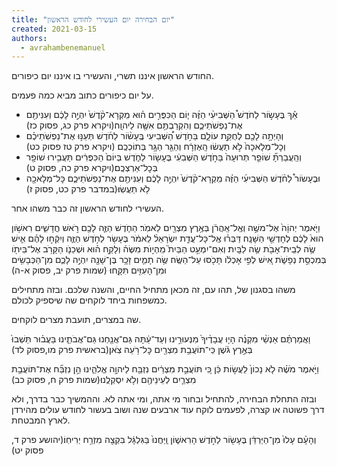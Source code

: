 ```yaml
---
title: "יום הבחירה יום העשירי לחודש הראשון"
created: 2021-03-15
authors: 
  - avrahambenemanuel
---
```


החודש הראשון איננו תשרי, והעשירי בו איננו יום כיפורים.

על יום כיפורים כתוב מביא כמה פעמים.

- אַ֡ךְ בֶּעָשׂ֣וֹר לַחֹדֶשׁ֩ הַשְּׁבִיעִ֨י הַזֶּ֜ה י֧וֹם הַכִּפֻּרִ֣ים ה֗וּא מִֽקְרָא־קֹ֨דֶשׁ֙ יִהְיֶ֣ה לָכֶ֔ם וְעִנִּיתֶ֖ם אֶת־נַפְשֹׁתֵיכֶ֑ם וְהִקְרַבְתֶּ֥ם אִשֶּׁ֖ה לַיהוָֽה׃(ויקרא פרק כג, פסוק כז)
- וְהָיְתָ֥ה לָכֶ֖ם לְחֻקַּ֣ת עוֹלָ֑ם בַּחֹ֣דֶשׁ הַ֠שְּׁבִיעִי בֶּֽעָשׂ֨וֹר לַחֹ֜דֶשׁ תְּעַנּ֣וּ אֶת־נַפְשֹֽׁתֵיכֶ֗ם וְכׇל־מְלָאכָה֙ לֹ֣א תַעֲשׂ֔וּ הָֽאֶזְרָ֔ח וְהַגֵּ֖ר הַגָּ֥ר בְּתוֹכְכֶֽם׃ (ויקרא פרק טז פסוק כט)
- וְהַֽעֲבַרְתָּ֞ שׁוֹפַ֤ר תְּרוּעָה֙ בַּחֹ֣דֶשׁ הַשְּׁבִעִ֔י בֶּעָשׂ֖וֹר לַחֹ֑דֶשׁ בְּיוֹם֙ הַכִּפֻּרִ֔ים תַּעֲבִ֥ירוּ שׁוֹפָ֖ר בְּכׇל־אַרְצְכֶֽם׃(ויקרא פרק כה, פסוק ט)
- וּבֶעָשׂוֹר֩ לַחֹ֨דֶשׁ הַשְּׁבִיעִ֜י הַזֶּ֗ה מִֽקְרָא־קֹ֨דֶשׁ֙ יִהְיֶ֣ה לָכֶ֔ם וְעִנִּיתֶ֖ם אֶת־נַפְשֹׁתֵיכֶ֑ם כׇּל־מְלָאכָ֖ה לֹ֥א תַעֲשֽׂוּ׃(במדבר פרק כט, פסוק ז)

העשירי לחודש הראשון זה כבר משהו אחר.

וַיֹּ֤אמֶר יְהוָֹה֙ אֶל־משֶׁ֣ה וְאֶֽל־אַֽהֲרֹ֔ן בְּאֶ֥רֶץ מִצְרַ֖יִם לֵאמֹֽר׃ הַחֹ֧דֶשׁ הַזֶּ֛ה לָכֶ֖ם רֹ֣אשׁ חֳדָשִׁ֑ים רִאשֹׁ֥ון הוּא֙ לָכֶ֔ם לְחָדְשֵׁ֖י הַשָּׁנָֽה׃ דַּבְּר֗וּ אֶֽל־כָּל־עֲדַ֤ת יִשְׂרָאֵל֨ לֵאמֹ֔ר בֶּעָשׂ֖ר לַחֹ֣דֶשׁ הַזֶּ֑ה וְיִקְֿח֣וּ לָהֶ֗ם אִ֛ישׁ שֶׂ֥ה לְבֵֽית־אָבֹ֖ת שֶׂ֥ה לַבָּֽיִת׃ וְאִם־יִמְעַ֣ט הַבַּיִת֮ מִֽהְי֣וֺת מִשֶּׂה֒ וְלָקַ֣ח ה֗וּא וּשְׁכֵנֹ֛ו הַקָּרֹ֥ב אֶל־בֵּיתֹ֖ו בְּמִכְסַ֣ת נְפָשֹׁ֑ת אִ֚ישׁ לְפִ֣י אָכְלֹ֔ו תָּכֹ֖סּוּ עַל־הַשֶּֽׂה׃ שֶׂ֥ה תָמִ֛ים זָכָ֥ר בֶּן־שָׁנָ֖ה יִהְיֶ֣ה לָכֶ֑ם מִן־הַכְּבָשִׂ֥ים וּמִן־הָעִזִּ֖ים תִּקָּֽחוּ׃ (שמות פרק יב, פסוק א-ה)

משהו בסגנון של, תהו עם, זה מכאן מתחיל החיים, והשנה שלכם. ובזה מתחילים כמשפחות ביחד לוקחים שה שיספיק לכולם.

שה במצרים, תועבת מצרים לוקחים.

וַאֲמַרְתֶּ֗ם אַנְשֵׁ֨י מִקְנֶ֜ה הָי֤וּ עֲבָדֶ֨יךָ֙ מִנְּעוּרֵ֣ינוּ וְעַד־עַ֔תָּה גַּם־אֲנַ֖חְנוּ גַּם־אֲבֹתֵ֑ינוּ בַּעֲב֗וּר תֵּשְׁבוּ֙ בְּאֶ֣רֶץ גֹּ֔שֶׁן כִּֽי־תוֹעֲבַ֥ת מִצְרַ֖יִם כׇּל־רֹ֥עֵה צֹֽאן׃(בראשית פרק מו,פסוק לד)

וַיֹּ֣אמֶר מֹשֶׁ֗ה לֹ֤א נָכוֹן֙ לַעֲשׂ֣וֹת כֵּ֔ן כִּ֚י תּוֹעֲבַ֣ת מִצְרַ֔יִם נִזְבַּ֖ח לַיהוָ֣ה אֱלֹהֵ֑ינוּ הֵ֣ן נִזְבַּ֞ח אֶת־תּוֹעֲבַ֥ת מִצְרַ֛יִם לְעֵינֵיהֶ֖ם וְלֹ֥א יִסְקְלֻֽנוּ׃(שמות פרק ח, פסוק כב)

ובזה התחלת הבחירה, להתחיל ובחור מי אתה, ומי אתה לא. וההמשיך כבר בדרך, ולא דרך פשוטה או קצרה, לפעמים לוקח עוד ארבעים שנה ושוב בעשור לחודש עולים מהירדן לארץ המבטחת.

וְהָעָ֗ם עָלוּ֙ מִן־הַיַּרְדֵּ֔ן בֶּעָשׂ֖וֹר לַחֹ֣דֶשׁ הָרִאשׁ֑וֹן וַֽיַּחֲנוּ֙ בַּגִּלְגָּ֔ל בִּקְצֵ֖ה מִזְרַ֥ח יְרִיחֽוֹ׃(יהושע פרק ד, פסוק יט)
